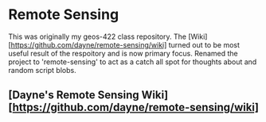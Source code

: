 Remote Sensing
==============

This was originally my geos-422 class repository.  The [Wiki][https://github.com/dayne/remote-sensing/wiki] turned out to be most useful result of the respoitory and is now primary focus. Renamed the project to 'remote-sensing' to act as a catch all spot for thoughts about and random script blobs.

## [Dayne's Remote Sensing Wiki][https://github.com/dayne/remote-sensing/wiki] ##



